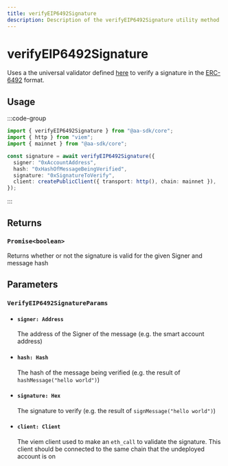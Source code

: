 ```yaml
---
title: verifyEIP6492Signature
description: Description of the verifyEIP6492Signature utility method
---
```


# verifyEIP6492Signature

Uses a the universal validator defined [here](https://github.com/AmbireTech/signature-validator/blob/main/index.ts#L13C17-L13C17) to verify a signature in the [ERC-6492](https://eips.ethereum.org/EIPS/eip-6492) format.

## Usage

:::code-group

```ts [example.ts]
import { verifyEIP6492Signature } from "@aa-sdk/core";
import { http } from "viem";
import { mainnet } from "@aa-sdk/core";

const signature = await verifyEIP6492Signature({
  signer: "0xAccountAddress",
  hash: "0xHashOfMessageBeingVerified",
  signature: "0xSignatureToVerify",
  client: createPublicClient({ transport: http(), chain: mainnet }),
});
```

:::

## Returns

### `Promise<boolean>`

Returns whether or not the signature is valid for the given Signer and message hash

## Parameters

### `VerifyEIP6492SignatureParams`

- #### `signer: Address`

  The address of the Signer of the message (e.g. the smart account address)

- #### `hash: Hash`

  The hash of the message being verified (e.g. the result of `hashMessage("hello world")`)

- #### `signature: Hex`

  The signature to verify (e.g. the result of `signMessage("hello world")`)

- #### `client: Client`

  The viem client used to make an `eth_call` to validate the signature. This client should be connected to the same chain that the undeployed account is on
